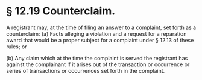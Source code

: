 # § 12.19   Counterclaim.

A registrant may, at the time of filing an answer to a complaint, set forth as a counterclaim: (a) Facts alleging a violation and a request for a reparation award that would be a proper subject for a complaint under § 12.13 of these rules; or 


(b) Any claim which at the time the complaint is served the registrant has against the complainant if it arises out of the transaction or occurrence or series of transactions or occurrences set forth in the complaint.




